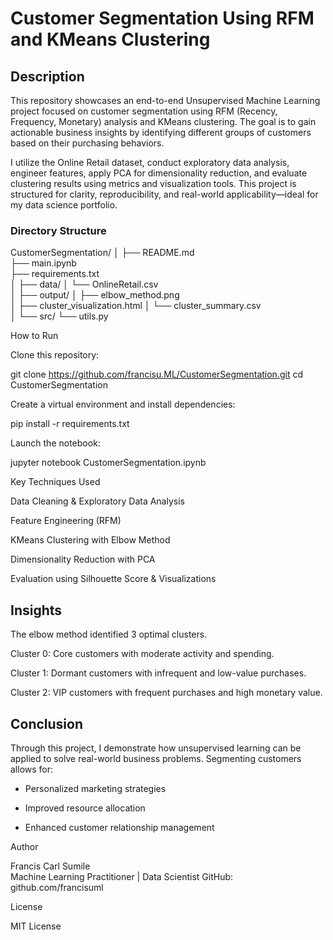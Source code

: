 # Customer Segmentation Using RFM and KMeans Clustering

## Description

This repository showcases an end-to-end Unsupervised Machine Learning project focused on customer segmentation using RFM (Recency, Frequency, Monetary) analysis and KMeans clustering. 
The goal is to gain actionable business insights by identifying different groups of customers based on their purchasing behaviors.

I utilize the Online Retail dataset, conduct exploratory data analysis, engineer features, apply PCA for dimensionality reduction, and evaluate clustering results using metrics and visualization tools. This project is structured for clarity, reproducibility, and real-world applicability—ideal for my data science portfolio.

### Directory Structure

CustomerSegmentation/
│
├── README.md                  
├── main.ipynb                
├── requirements.txt           
│
├── data/
│   └── OnlineRetail.csv       
│
├── output/
│   ├── elbow_method.png       
│   ├── cluster_visualization.html 
│   └── cluster_summary.csv    
│
└── src/
    └── utils.py               

How to Run

Clone this repository:

git clone https://github.com/francisu.ML/CustomerSegmentation.git
cd CustomerSegmentation

Create a virtual environment and install dependencies:

pip install -r requirements.txt

Launch the notebook:

jupyter notebook CustomerSegmentation.ipynb

Key Techniques Used

Data Cleaning & Exploratory Data Analysis

Feature Engineering (RFM)

KMeans Clustering with Elbow Method

Dimensionality Reduction with PCA

Evaluation using Silhouette Score & Visualizations

## Insights

The elbow method identified 3 optimal clusters.

Cluster 0: Core customers with moderate activity and spending.

Cluster 1: Dormant customers with infrequent and low-value purchases.

Cluster 2: VIP customers with frequent purchases and high monetary value.

## Conclusion

Through this project, I demonstrate how unsupervised learning can be applied to solve real-world business problems. Segmenting customers allows for:

* Personalized marketing strategies

* Improved resource allocation

* Enhanced customer relationship management

Author

Francis Carl Sumile  
Machine Learning Practitioner | Data Scientist
GitHub: github.com/francisuml

License

MIT License

